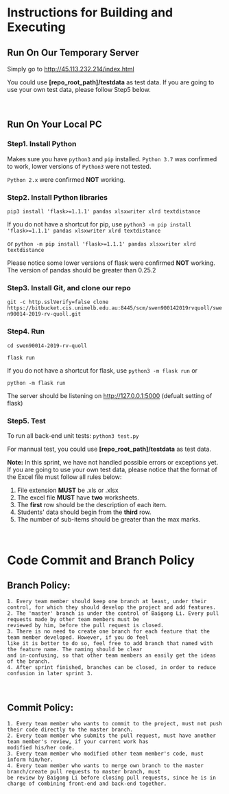 # Instructions for Building and Executing

## Run On Our Temporary Server

Simply go to http://45.113.232.214/index.html

You could use **[repo_root_path]/testdata** as test data.
If you are going to use your own test data, please follow Step5 below.

<br/>

## Run On Your Local PC

### Step1. Install Python

Makes sure you have `python3` and `pip` installed. `Python 3.7` was confirmed to work, lower versions of `Python3` were not tested.

`Python 2.x` were confirmed **NOT** working.


### Step2. Install Python libraries

`pip3 install 'flask>=1.1.1' pandas xlsxwriter xlrd textdistance`

If you do not have a shortcut for pip, use
`python3 -m pip install 'flask>=1.1.1' pandas xlsxwriter xlrd textdistance` 
 
or `python -m pip install 'flask>=1.1.1' pandas xlsxwriter xlrd textdistance` 


Please notice some lower versions of flask were confirmed **NOT** working.<br>
The version of pandas should be greater than 0.25.2


### Step3. Install Git, and clone our repo

`git -c http.sslVerify=false clone https://bitbucket.cis.unimelb.edu.au:8445/scm/swen900142019rvquoll/swen90014-2019-rv-quoll.git`


### Step4. Run

`cd swen90014-2019-rv-quoll`

`flask run`

If you do not have a shortcut for flask, use
`python3 -m flask run` or

`python -m flask run`

The server should be listening on http://127.0.0.1:5000 (defualt setting of flask)


### Step5. Test
To run all back-end unit tests: `python3 test.py` 

For mannual test, you could use **[repo_root_path]/testdata** as test data.

**Note:**
In this sprint, we have not handled possible errors or exceptions yet. 
If you are going to use your own test data, please notice that the format of the Excel file must follow all rules below:

1. File extension **MUST** be .xls or .xlsx
2. The excel file **MUST** have **two** worksheets.
3. The **first** row should be the description of each item.
4. Students' data should begin from the **third** row.
5. The number of sub-items should be greater than the max marks.<br/>

<br />

# Code Commit and Branch Policy
## Branch Policy:
    1. Every team member should keep one branch at least, under their control, for which they should develop the project and add features. 
    2. The 'master' branch is under the control of Baigong Li. Every pull requests made by other team members must be 
    reviewed by him, before the pull request is closed. 
    3. There is no need to create one branch for each feature that the team member developed. However, if you do feel 
    like it is better to do so, feel free to add branch that named with the feature name. The naming should be clear 
    and in-confusing, so that other team members an easily get the ideas of the branch. 
    4. After sprint finished, branches can be closed, in order to reduce confusion in later sprint 3. 
<br />

## Commit Policy:
    1. Every team member who wants to commit to the project, must not push their code directly to the master branch. 
    2. Every team member who submits the pull request, must have another team member's review, if your current work has 
    modified his/her code. 
    3. Every team member who modified other team member's code, must inform him/her. 
    4. Every team member who wants to merge own branch to the master branch/create pull requests to master branch, must 
    be review by Baigong Li before closing pull requests, since he is in charge of combining front-end and back-end together. 